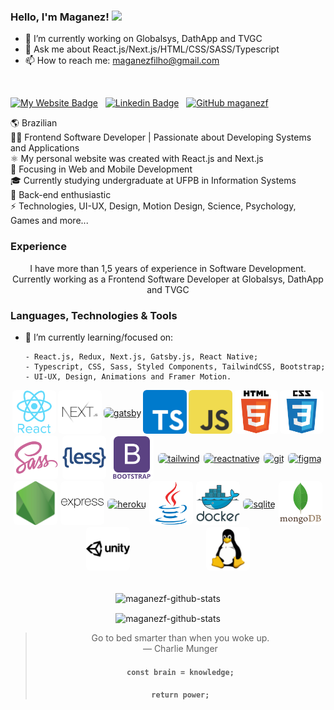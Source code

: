 ### Hello, I'm Maganez! <img src="https://media.giphy.com/media/hvRJCLFzcasrR4ia7z/giphy.gif" width="30px">

- 🔭 I’m currently working on Globalsys, DathApp and TVGC
- 💬 Ask me about React.js/Next.js/HTML/CSS/SASS/Typescript
- 📫 How to reach me: maganezfilho@gmail.com

</br>

[![My Website Badge](https://img.shields.io/badge/-My_Website-101d42?style=flat-square&logo=react&logoColor=white&link=http://maganezf-me.vercel.app/)](http://maganezf-me.vercel.app/) &nbsp;
[![Linkedin Badge](https://img.shields.io/badge/-LinkedIn-blue?style=flat-square&logo=Linkedin&logoColor=white&link=https://www.linkedin.com/in/maganezf/)](https://www.linkedin.com/in/maganezf/) &nbsp;
[![GitHub maganezf](https://img.shields.io/github/followers/maganezf?label=follow+me&style=social)](https://github.com/maganezf)

🌎 Brazilian </br>
👨‍💻 Frontend Software Developer | Passionate about Developing Systems and Applications </br>
⚛ My personal website was created with React.js and Next.js </br>
🎯 Focusing in Web and Mobile Development </br>
🎓 Currently studying undergraduate at UFPB in Information Systems </br>
👀 Back-end enthusiastic </br>
⚡ Technologies, UI-UX, Design, Motion Design, Science, Psychology, Games and more... </br>

### Experience

<p align="center">
 I have more than 1,5 years of experience in Software Development.</br> Currently working as a Frontend Software Developer at Globalsys, DathApp and TVGC
</p>

### Languages, Technologies & Tools

- 🌱 I’m currently learning/focused on:

      - React.js, Redux, Next.js, Gatsby.js, React Native;
      - Typescript, CSS, Sass, Styled Components, TailwindCSS, Bootstrap;
      - UI-UX, Design, Animations and Framer Motion.

<div style="display: flex; flex-wrap: wrap; flex: 1; align-items: center; justify-content: space-evenly; flex-direction: row">
      <a href="https://reactjs.org/" target="_blank">
       <img src="https://raw.githubusercontent.com/devicons/devicon/master/icons/react/react-original-wordmark.svg" alt="reactjs" style="border-radius: 6px;" height="70"/>
      </a>
      <a href="https://nextjs.org/" target="_blank">
       <img src="https://raw.githubusercontent.com/github/explore/28b02bbc9ad9f7a503c43775aebeb515dc2da5fc/topics/nextjs/nextjs.png" alt="nextjs" style="border-radius: 6px;" height="70"/>
      </a>
      <a href="https://www.gatsbyjs.com/" target="_blank">
       <img src="https://www.vectorlogo.zone/logos/gatsbyjs/gatsbyjs-icon.svg" alt="gatsby" style="border-radius: 6px;" height="70"/>
      </a>
      <a href="https://www.typescriptlang.org/" target="_blank">
       <img src="https://raw.githubusercontent.com/github/explore/80688e429a7d4ef2fca1e82350fe8e3517d3494d/topics/typescript/typescript.png" alt="typescript" style="border-radius: 6px;" height="70"/>
      </a>
      <a href="https://developer.mozilla.org/en-US/docs/Web/JavaScript" target="_blank">
       <img src="https://raw.githubusercontent.com/github/explore/80688e429a7d4ef2fca1e82350fe8e3517d3494d/topics/javascript/javascript.png" alt="javascript" style="border-radius: 6px;" height="70"/>
      </a>
      <a href="https://www.w3.org/html/" target="_blank">
       <img src="https://raw.githubusercontent.com/devicons/devicon/master/icons/html5/html5-original-wordmark.svg" alt="html5" style="border-radius: 6px;" height="70"/>
      </a>
      <a href="https://www.w3schools.com/css/" target="_blank">
       <img src="https://raw.githubusercontent.com/devicons/devicon/master/icons/css3/css3-original-wordmark.svg" alt="css3" style="border-radius: 6px;" height="70"/>
      </a>
      <a href="https://sass-lang.com" target="_blank">
       <img src="https://raw.githubusercontent.com/devicons/devicon/master/icons/sass/sass-original.svg" alt="sass" style="border-radius: 6px;" height="70"/>
      </a>
      <a href="https://lesscss.org/" target="_blank">
       <img src="https://raw.githubusercontent.com/devicons/devicon/master/icons/less/less-plain-wordmark.svg" alt="less" style="border-radius: 6px;" height="70"/>
      </a>
      <a href="https://getbootstrap.com" target="_blank">
       <img src="https://raw.githubusercontent.com/devicons/devicon/master/icons/bootstrap/bootstrap-plain-wordmark.svg" alt="bootstrap" style="border-radius: 6px;" height="70"/>
      </a>
      <a href="https://tailwindcss.com/" target="_blank">
       <img src="https://www.vectorlogo.zone/logos/tailwindcss/tailwindcss-icon.svg" alt="tailwind" style="border-radius: 6px;" height="70"/>
      </a>
      <a href="https://reactnative.dev/" target="_blank">
       <img src="https://reactnative.dev/img/header_logo.svg" alt="reactnative" style="border-radius: 6px;" height="70"/>
      </a>
      <a href="https://git-scm.com/" target="_blank">
       <img src="https://www.vectorlogo.zone/logos/git-scm/git-scm-icon.svg" alt="git" style="border-radius: 6px;" height="70"/>
      </a>
      <a href="https://www.figma.com/" target="_blank">
       <img src="https://www.vectorlogo.zone/logos/figma/figma-icon.svg" alt="figma" style="border-radius: 6px;" height="70"/>
      </a>
      <a href="https://nodejs.org/" target="_blank">
       <img src="https://raw.githubusercontent.com/github/explore/80688e429a7d4ef2fca1e82350fe8e3517d3494d/topics/nodejs/nodejs.png" alt="nodejs" style="border-radius: 6px;" height="70"/>
      </a>
      <a href="https://expressjs.com" target="_blank">
       <img src="https://raw.githubusercontent.com/devicons/devicon/master/icons/express/express-original-wordmark.svg" alt="express" style="border-radius: 6px;" height="70"/>
      </a>
      <a href="https://heroku.com" target="_blank">
       <img src="https://www.vectorlogo.zone/logos/heroku/heroku-icon.svg" alt="heroku" style="border-radius: 6px;" height="70"/>
      </a>
      <a href="https://www.java.com" target="_blank">
       <img src="https://raw.githubusercontent.com/devicons/devicon/master/icons/java/java-original.svg" alt="java" style="border-radius: 6px;" height="70"/>
      </a>
      <a href="https://www.docker.com/" target="_blank">
       <img src="https://raw.githubusercontent.com/devicons/devicon/master/icons/docker/docker-original-wordmark.svg" alt="docker" style="border-radius: 6px;" height="70"/>
      </a>
      <a href="https://www.sqlite.org/" target="_blank">
       <img src="https://www.vectorlogo.zone/logos/sqlite/sqlite-icon.svg" alt="sqlite" style="border-radius: 6px;" height="70"/>
      </a>
      <a href="https://www.mongodb.com/" target="_blank">
       <img src="https://raw.githubusercontent.com/devicons/devicon/master/icons/mongodb/mongodb-original-wordmark.svg" alt="mongodb" style="border-radius: 6px;" height="70"/>
      </a>
      <a href="https://unity.com/" target="_blank">
       <img src="https://raw.githubusercontent.com/github/explore/80688e429a7d4ef2fca1e82350fe8e3517d3494d/topics/unity/unity.png" alt="unity" style="border-radius: 6px;" height="70"/>
      </a>
      <a href="https://www.linux.org/" target="_blank">
       <img src="https://raw.githubusercontent.com/github/explore/80688e429a7d4ef2fca1e82350fe8e3517d3494d/topics/linux/linux.png" alt="nodejs" style="border-radius: 6px;" height="70"/>
      </a>
</div>

</br>

<div align="center" text-align='center'>
<p align="center" text-align='center'>
 <img align="center" src="https://github-readme-stats.vercel.app/api/top-langs?username=maganezf&show_icons=true&locale=en&layout=compact&theme=dracula" alt="maganezf-github-stats" />
</p>

<p align="center" text-align='center'>
 <img align="center" src="https://github-readme-stats.vercel.app/api?username=maganezf&show_icons=true&locale=en&theme=dracula" alt="maganezf-github-stats" />
</p>
<div/>

> <div align="center" text-align='center'>
>  <p align="center" text-align='center'>
>   Go to bed smarter than when you woke up. <br/>
>   — Charlie Munger
>  </p>
>
> #### `const brain = knowledge;`
>
> #### `return power;`
>
> </div>

<!-- >  <img src='https://media.giphy.com/media/ijxKTF6iE4K4M/giphy.gif' width='200px'/> -->

<!-- Here are some ideas to get you started:

- 🌱 I’m currently learning ...
- 👯 I’m looking to collaborate on ...
- 🤔 I’m looking for help with ...
- 😄 Pronouns: ... -->
